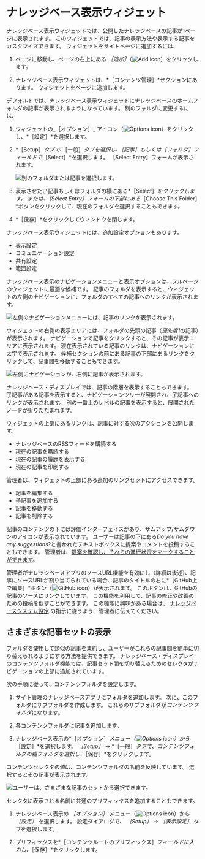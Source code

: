 # ナレッジベース表示ウィジェット

ナレッジベース表示ウィジェットでは、公開したナレッジベースの記事が1ページに表示されます。 このウィジェットでは、記事の表示方法や表示する記事をカスタマイズできます。 ウィジェットをサイトページに追加するには、

1. ページに移動し、ページの右上にある _［追加］_（![Add icon](../../images/icon-add.png)）をクリックします。

1. ナレッジベース表示ウィジェットは、*［コンテンツ管理］*セクションにあります。 ウィジェットをページに追加します。

デフォルトでは、ナレッジベース表示ウィジェットにナレッジベースのホームフォルダの記事が表示されるようになっています。 別のフォルダに変更するには、

1. ウィジェットの_［オプション］_ アイコン（![Options icon](../../images/icon-options.png)）をクリックし、*［設定］*を選択します。

1. *［Setup］*タブで、*［一般］*タブを選択し、［記事］もしくは［フォルダ］フィールドで*［Select］*を選択します。 ［Select Entry］フォームが表示されます。

    ![別のフォルダまたは記事を選択します。](./knowledge-base-display-widget/images/03.png)

1. 表示させたい記事もしくはフォルダの横にある*［Select］*をクリックします。 または、［Select Entry］フォームの下部にある*［Choose This Folder］*ボタンをクリックして、現在のフォルダを選択することもできます。

1. *［保存］*をクリックしてウィンドウを閉じます。

ナレッジベース表示ウィジェットには、追加設定オプションもあります。

* 表示設定
* コミュニケーション設定
* 共有設定
* 範囲設定

ナレッジベース表示のナビゲーションメニューと表示オプションは、フルページのウィジェットに最適な候補です。 記事のフォルダを表示すると、ウィジェットの左側のナビゲーションに、フォルダのすべての記事へのリンクが表示されます。

![左側のナビゲーションメニューには、記事のリンクが表示されます。](./knowledge-base-display-widget/images/05.png)

ウィジェットの右側の表示エリアには、フォルダの先頭の記事（*優先度1*の記事）が表示されます。 ナビゲーションで記事をクリックすると、その記事が表示エリアに表示されます。 現在表示されている記事のリンクは、ナビゲーションに太字で表示されます。 候補セクションの前にある記事の下部にあるリンクをクリックして、記事間を移動することもできます。

![左側にナビゲーションが、右側に記事が表示されます。](./knowledge-base-display-widget/images/04.png)

ナレッジベース・ディスプレイでは、記事の階層を表示することもできます。 子記事がある記事を表示すると、ナビゲーションツリーが展開され、子記事へのリンクが表示されます。 別の一番上のレベルの記事を表示すると、展開されたノードが折りたたまれます。

ウィジェットの上部にあるリンクは、記事に対する次のアクションを公開します。

* ナレッジベースのRSSフィードを購読する
* 現在の記事を購読する
* 現在の記事の履歴を表示する
* 現在の記事を印刷する

管理者は、ウィジェットの上部にある追加のリンクセットにアクセスできます。

* 記事を編集する
* 子記事を追加する
* 記事を移動する
* 記事を削除する

記事のコンテンツの下には評価インターフェイスがあり、サムアップ/サムダウンのアイコンが表示されています。 ユーザーは記事の下にある*Do you have any suggestions*?と書かれたテキストボックスに提案やコメントを投稿することもできます。 管理者は、[提案を確認し、それらの進行状況をマークすることができます](responding-to-knowledge-base-feedback.md)。

管理者がナレッジベースアプリのソースURL機能を有効にし（詳細は後述）、記事にソースURLが割り当てられている場合、記事のタイトルの右に*［GitHub上で編集］*ボタン（![GitHub icon](./knowledge-base-display-widget/images/06.png)）が表示されます。 このボタンは、GitHubの記事のソースにリンクしています。 この機能を利用して、記事の修正や改善のための投稿を促すことができます。 この機能に興味がある場合は、 [ナレッジベースシステム設定](knowledge-base-system-settings.md) の指示に従うよう、管理者に伝えてください。

## さまざまな記事セットの表示

フォルダを使用して類似の記事を集約し、ユーザーがこれらの記事間を簡単に切り替えられるようにする方法を提供できます。 ナレッジベース・ディスプレイのコンテンツフォルダ機能では、記事セット間を切り替えるためのセレクタがナビゲーションの上部に追加されています。

次の手順に従って、コンテンツフォルダを設定します。

1. サイト管理のナレッジベースアプリにフォルダを追加します。 次に、このフォルダにサブフォルダを作成します。 これらのサブフォルダが*コンテンツフォルダ*になります。

1. 各コンテンツフォルダに記事を追加します。

1. ナレッジベース表示の*［オプション］*メニュー（![Options icon](../../images/icon-options.png)）から*［設定］*を選択します。 *［Setup］* &rarr; *［一般］*タブで、コンテンツフォルダの親フォルダを選択し、*［保存］*をクリックします。

コンテンツセレクタの値は、コンテンツフォルダの名前を反映しています。 選択するとその記事が表示されます。

![ユーザーは、さまざまな記事のセットから選択できます。](./knowledge-base-display-widget/images/05.png)

セレクタに表示される名前に共通のプリフィックスを追加することもできます。

1. ナレッジベース表示の *［オプション］* メニュー（![Options icon](../../images/icon-options.png)）から *［設定］* を選択します。 設定ダイアログで、 *［Setup］* &rarr; *［表示設定］* タブを選択します。

1. プリフィックスを*［コンテンツルートのプリフィックス］*フィールドに入力し、*［保存］*をクリックします。
